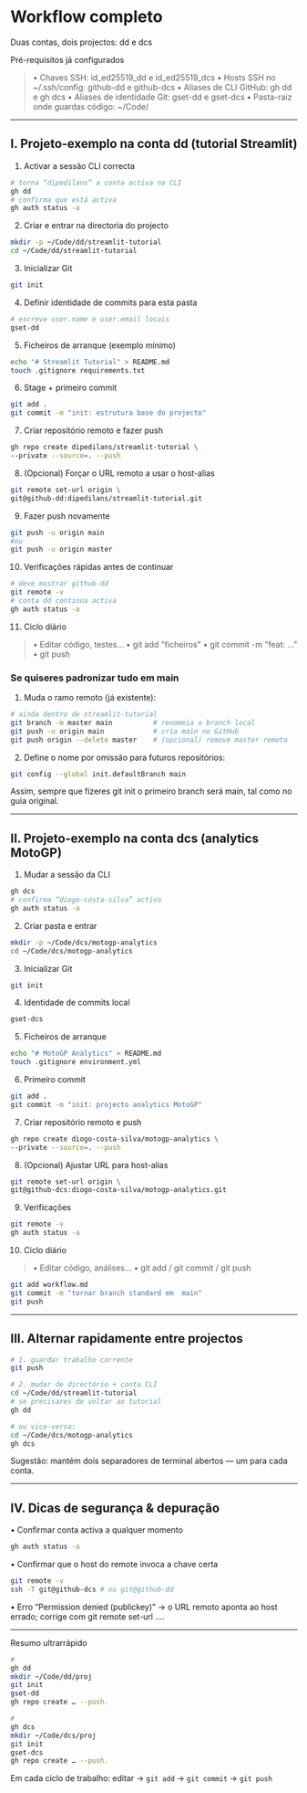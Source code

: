 
# Workflow completo

Duas contas, dois projectos: dd e dcs

Pré-requisitos já configurados

> • Chaves SSH: id_ed25519_dd e id_ed25519_dcs
> • Hosts SSH no ~/.ssh/config: github-dd e github-dcs
> • Aliases de CLI GitHub: gh dd e gh dcs
> • Aliases de identidade Git: gset-dd e gset-dcs
> • Pasta-raiz onde guardas código: ~/Code/


---

## I. Projeto‐exemplo na conta dd (tutorial Streamlit)

1. Activar a sessão CLI correcta

```bash
# torna “dipedilans” a conta activa na CLI
gh dd
# confirma que está activa
gh auth status -a
```


2. Criar e entrar na directoria do projecto

```bash
mkdir -p ~/Code/dd/streamlit-tutorial
cd ~/Code/dd/streamlit-tutorial
```


3. Inicializar Git

```bash
git init
```


4. Definir identidade de commits para esta pasta

```bash
# escreve user.name e user.email locais
gset-dd
```

  

5. Ficheiros de arranque (exemplo mínimo)

```bash
echo "# Streamlit Tutorial" > README.md
touch .gitignore requirements.txt
```


6. Stage + primeiro commit

```bash
git add .
git commit -m "init: estrutura base do projecto"
```


7. Criar repositório remoto e fazer push

```bash
gh repo create dipedilans/streamlit-tutorial \
--private --source=. --push
```

  

8. (Opcional) Forçar o URL remoto a usar o host-alias

```bash
git remote set-url origin \
git@github-dd:dipedilans/streamlit-tutorial.git
```

9. Fazer push novamente

```bash
git push -u origin main
#ou
git push -u origin master
```

10. Verificações rápidas antes de continuar

```bash
# deve mostrar github-dd
git remote -v
# conta dd continua activa
gh auth status -a
```


11. Ciclo diário

  > • Editar código, testes…
  > • git add "ficheiros"
  > • git commit -m "feat: …"
  > • git push


### Se quiseres padronizar tudo em main

1.	Muda o ramo remoto (já existente):

```bash
# ainda dentro de streamlit-tutorial
git branch -m master main          # renomeia o branch local
git push -u origin main            # cria main no GitHub
git push origin --delete master    # (opcional) remove master remoto
```

2.	Define o nome por omissão para futuros repositórios:

```bash
git config --global init.defaultBranch main
```

Assim, sempre que fizeres git init o primeiro branch será main, tal como no guia original.


---

## II. Projeto‐exemplo na conta dcs (analytics MotoGP)

1. Mudar a sessão da CLI

```bash
gh dcs
# confirma “diogo-costa-silva” activo
gh auth status -a
```

  
2. Criar pasta e entrar

```bash
mkdir -p ~/Code/dcs/motogp-analytics
cd ~/Code/dcs/motogp-analytics
```


3. Inicializar Git

```bash
git init
```


4. Identidade de commits local

```bash
gset-dcs
```

  

5. Ficheiros de arranque

```bash
echo "# MotoGP Analytics" > README.md
touch .gitignore environment.yml
```


6. Primeiro commit

```bash
git add .
git commit -m "init: projecto analytics MotoGP"
```


7. Criar repositório remoto e push

```bash
gh repo create diogo-costa-silva/motogp-analytics \
--private --source=. --push
```


8. (Opcional) Ajustar URL para host-alias

```bash
git remote set-url origin \
git@github-dcs:diogo-costa-silva/motogp-analytics.git
```


9. Verificações

```bash
git remote -v
gh auth status -a
```

  

10. Ciclo diário

> • Editar código, análises…
> • git add / git commit / git push

```bash
git add workflow.md
git commit -m "tornar branch standard em  main"
git push
```

---

## III. Alternar rapidamente entre projectos

```bash
# 1. guardar trabalho corrente
git push

# 2. mudar de directório + conta CLI
cd ~/Code/dd/streamlit-tutorial
# se precisares de voltar ao tutorial
gh dd

# ou vice-versa:
cd ~/Code/dcs/motogp-analytics
gh dcs
```

Sugestão: mantém dois separadores de terminal abertos — um para cada conta.


---

## IV. Dicas de segurança & depuração

• Confirmar conta activa a qualquer momento

```bash
gh auth status -a
```

• Confirmar que o host do remote invoca a chave certa

```bash
git remote -v
ssh -T git@github-dcs # ou git@github-dd
```
  

• Erro “Permission denied (publickey)”
→ o URL remoto aponta ao host errado; corrige com git remote set-url ….

---

Resumo ultrarrápido

```bash
# 
gh dd
mkdir ~/Code/dd/proj
git init
gset-dd
gh repo create … --push.
```

```bash
# 
gh dcs
mkdir ~/Code/dcs/proj
git init
gset-dcs
gh repo create … --push.
```


Em cada ciclo de trabalho: editar → `git add` → `git commit` → `git push`
